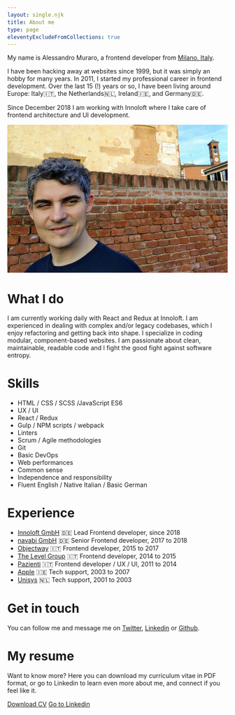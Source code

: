 ```yaml
---
layout: single.njk
title: About me
type: page
eleventyExcludeFromCollections: true
---
```


My name is Alessandro Muraro, a frontend developer from [Milano, Italy](https://www.google.com/maps/place/Milan,+Metropolitan+City+of+Milan/data=!4m2!3m1!1s0x4786c1493f1275e7:0x3cffcd13c6740e8d?sa=X&ved=2ahUKEwic552K04zrAhXvRxUIHfYiACkQ8gEwAHoECAsQAQ).

I have been hacking away at websites since 1999, but it was simply an hobby for many years. In 2011, I started my professional career in frontend development.
Over the last 15 (!) years or so, I have been living around Europe: Italy🇮🇹, the Netherlands🇳🇱, Ireland🇮🇪, and Germany🇩🇪.

Since December 2018 I am working with Innoloft where I take care of frontend architecture and UI development.

![Picture of  myself](/assets/images/me.jpg)

# What I do

I am currently working daily with React and Redux at Innoloft. I am experienced in dealing with complex and/or legacy codebases, which I enjoy refactoring and getting back into shape. I specialize in coding modular, component-based websites. I am passionate about clean, maintainable, readable code and I fight the good fight against software entropy.

# Skills

- HTML / CSS / SCSS /JavaScript ES6
- UX / UI
- React / Redux
- Gulp / NPM scripts / webpack
- Linters
- Scrum / Agile methodologies
- Git
- Basic DevOps
- Web performances
- Common sense
- Independence and responsibility
- Fluent English / Native Italian / Basic German

# Experience

- [Innoloft GmbH](https://innoloft.com/) 🇩🇪 Lead Frontend developer, since 2018
- [navabi GmbH](https://navabi.de/) 🇩🇪 Senior Frontend developer, 2017 to 2018
- [Objectway](https://www.objectway.it) 🇮🇹 Frontend developer, 2015 to 2017
- [The Level Group](https://www.thelevelgroup.com/) 🇮🇹 Frontend developer, 2014 to 2015
- [Pazienti](https://www.pazienti.it/) 🇮🇹 Frontend developer / UX / UI, 2011 to 2014
- [Apple](https://www.apple.com/) 🇮🇪 Tech support, 2003 to 2007
- [Unisys](https://www.unisys.com/) 🇳🇱 Tech support, 2001 to 2003

# Get in touch

You can follow me and message me on [Twitter](https://twitter.com/akmur), [Linkedin](https://www.linkedin.com/in/alessandromuraro/) or [Github](https://github.com/akmur).

# My resume

Want to know more?
Here you can download my curriculum vitae in PDF format, or go to Linkedin to learn even more about me, and connect if you feel like it.

<div class="actions">
  <a class="actions__cta button" href="https://www.dropbox.com/s/0j0z64d7f3fe4rg/Resume%20Alessandro%20Muraro.pdf?dl=0" rel="noopener noreferrer" target="_blank">Download CV</a>
  <a class="actions__cta link" href="https://www.linkedin.com/in/alessandromuraro/" rel="noopener noreferrer" target="_blank">Go to Linkedin</a>
</div>
